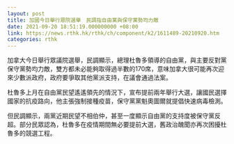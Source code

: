 ```yaml
---
layout: post
title: 加國今日舉行眾院選舉　民調指自由黨與保守黨勢均力敵
date: 2021-09-20 18:51:19.000000000 +08:00
link: https://news.rthk.hk/rthk/ch/component/k2/1611489-20210920.htm
categories: rthk
---
```


加拿大今日舉行眾議院選舉，民調顯示，總理杜魯多領導的自由黨，與主要反對黨保守黨勢均力敵，雙方都未必能夠取得過半數的170席，意味加拿大很可能再次迎來少數派政府，政府要爭取其他黨派支持，在議會通過法案。

杜魯多上月在自由黨民望遙遙領先的情況下，宣布提前兩年舉行大選，讓國民選擇國家的抗疫路向，他主張強制接種疫苗，保守黨黨魁奧圖爾就提倡快速病毒檢測。

但民調顯示，兩黨近期民望不相伯仲，甚至一度顯示自由黨的支持度被保守黨反超。部分民眾認為，杜魯多在疫情期間無必要提前大選，舊政治醜聞亦再次困擾杜魯多的競選工程。
